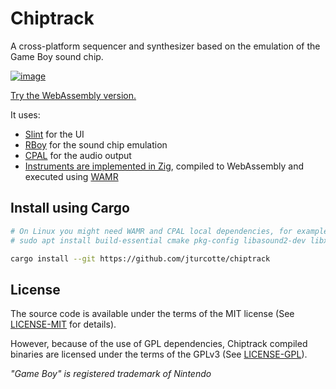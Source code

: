# Chiptrack

A cross-platform sequencer and synthesizer based on the emulation of the Game Boy sound chip.

[![image](https://user-images.githubusercontent.com/839935/173205865-e4ce44f0-75d3-4c26-8230-6d04aaa9dcdd.png)](https://jturcotte.github.io/chiptrack)

[Try the WebAssembly version.](https://jturcotte.github.io/chiptrack)

It uses:

- [Slint](https://github.com/slint-ui/slint) for the UI
- [RBoy](https://github.com/mvdnes/rboy) for the sound chip emulation
- [CPAL](https://github.com/RustAudio/cpal) for the audio output
- [Instruments are implemented in Zig](res/default-instruments.zig), compiled to WebAssembly and executed using [WAMR](https://github.com/bytecodealliance/wasm-micro-runtime)

## Install using Cargo

```bash
# On Linux you might need WAMR and CPAL local dependencies, for example on Ubuntu:
# sudo apt install build-essential cmake pkg-config libasound2-dev libxft-dev

cargo install --git https://github.com/jturcotte/chiptrack
```

## License

The source code is available under the terms of the MIT license
(See [LICENSE-MIT](LICENSE-MIT) for details).

However, because of the use of GPL dependencies, Chiptrack compiled binaries
are licensed under the terms of the GPLv3 (See [LICENSE-GPL](LICENSE-GPL)).

*"Game Boy" is registered trademark of Nintendo*

